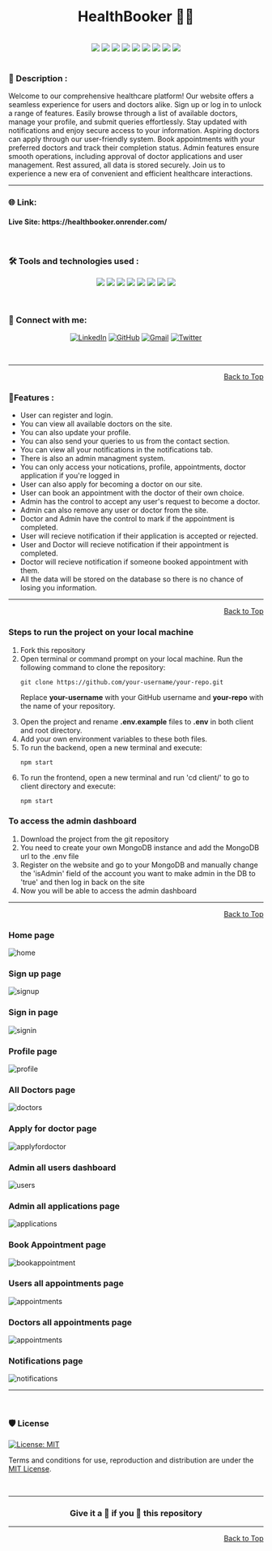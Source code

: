 <div id="top">
<h1 align="center">HealthBooker 🧑‍⚕️</h1>

<div align="center">
  <br>
  <img src="https://img.shields.io/github/repo-size/Avinash905/HealthBooker?style=for-the-badge" />
  <img src="https://img.shields.io/github/issues/Avinash905/HealthBooker?style=for-the-badge" />
    <img src="https://img.shields.io/github/issues-closed-raw/Avinash905/HealthBooker?style=for-the-badge" />
    <img src="https://img.shields.io/github/last-commit/Avinash905/HealthBooker?style=for-the-badge" />
    <img src="https://img.shields.io/github/issues-pr/Avinash905/HealthBooker?style=for-the-badge" />
    <img src="https://img.shields.io/github/issues-pr-closed-raw/Avinash905/HealthBooker?style=for-the-badge" />
    <img src="https://img.shields.io/github/forks/Avinash905/HealthBooker?style=for-the-badge" />
    <img src="https://img.shields.io/github/stars/Avinash905/HealthBooker?style=for-the-badge" />
    <img src="https://img.shields.io/github/contributors-anon/Avinash905/HealthBooker?style=for-the-badge" />
  </div>
  <br>

<h3>📝 Description :</h3> 
Welcome to our comprehensive healthcare platform! Our website offers a seamless experience for users and doctors alike. Sign up or log in to unlock a range of features. Easily browse through a list of available doctors, manage your profile, and submit queries effortlessly. Stay updated with notifications and enjoy secure access to your information. Aspiring doctors can apply through our user-friendly system. Book appointments with your preferred doctors and track their completion status. Admin features ensure smooth operations, including approval of doctor applications and user management. Rest assured, all data is stored securely. Join us to experience a new era of convenient and efficient healthcare interactions.

<br/>

---

### 🌐 Link:

<h4> Live Site: https://healthbooker.onrender.com/ </h4>

<br>

### 🛠️ Tools and technologies used :

<div align=center>

![](https://img.shields.io/badge/HTML5-E34F26?style=for-the-badge&logo=html5&logoColor=white)
![](https://img.shields.io/badge/CSS3-1572B6?style=for-the-badge&logo=css3&logoColor=white)
![](https://img.shields.io/badge/javascript-8A2BE2?style=for-the-badge&logo=javascript&labelcolor=white)
![](https://img.shields.io/badge/React-20232A?style=for-the-badge&logo=react&logoColor=white&color=148dff)
![](https://img.shields.io/badge/Node.js-8A2BE2?style=for-the-badge&logo=Node.js&color=b3ffb0)
![](https://img.shields.io/badge/Express.js-404D59?style=for-the-badge&color=008712)
![](https://img.shields.io/badge/MongoDB-4EA94B?style=for-the-badge&logo=mongodb&logoColor=white)
![](https://img.shields.io/badge/Redux-593D88?style=for-the-badge&logo=redux&logoColor=white)

</div>

<br>

### 👋 Connect with me:

<div align=center>

[![LinkedIn](https://img.shields.io/badge/LinkedIn-0A66C2.svg?style=for-the-badge&logo=LinkedIn&logoColor=white)](https://www.linkedin.com/in/dunna-avinash)
[![GitHub](https://img.shields.io/badge/GitHub-100000?style=for-the-badge&logo=github&logoColor=white)](https://github.com/Avinash905)
<a href="mailto:avinash.90527@gmail.com" target="_blank"><img alt="Gmail" src="https://img.shields.io/badge/Gmail-D14836?style=for-the-badge&logo=gmail&logoColor=white" /></a>
[![Twitter](https://img.shields.io/badge/Twitter-1DA1F2?style=for-the-badge&logo=twitter&logoColor=white)](https://twitter.com/avinashdunna)

</div>

<br>

---

<p align="right"><a href="#top">Back to Top</a></p>

### 📃Features :

<ul>
<li>User can register and login.</li>
<li>You can view all available doctors on the site.</li>
<li>You can also update your profile.</li>
<li>You can also send your queries to us from the contact section.</li>
<li>You can view all your notifications in the notifications tab.</li>
<li>There is also an admin managment system.</li>
<li>You can only access your notications, profile, appointments, doctor application if you're logged in</li>
<li>User can also apply for becoming a doctor on our site.</li>
<li>User can book an appointment with the doctor of their own choice.</li>
<li>Admin has the control to accept any user's request to become a doctor.</li>
<li>Admin can also remove any user or doctor from the site.</li>
<li>Doctor and Admin have the control to mark if the appointment is completed.</li>
<li>User will recieve notification if their application is accepted or rejected.</li>
<li>User and Doctor will recieve notification if their appointment is completed.</li>
<li>Doctor will recieve notification if someone booked appointment with them.</li>
<li>All the data will be stored on the database so there is no chance of losing you information.</li>
</ul>

<hr/>

<p align="right"><a href="#top">Back to Top</a></p>

### Steps to run the project on your local machine

<ol>
<li>Fork this repository</li>
<li>Open terminal or command prompt on your local machine. Run the following command to clone the repository:</li>

```
git clone https://github.com/your-username/your-repo.git
```

Replace **your-username** with your GitHub username and **your-repo** with the name of your repository.

<li>Open the project and rename <strong>.env.example</strong> files to <strong>.env</strong> in both client and root directory.</li>

<li>Add your own environment variables to these both files.</li>

<li>To run the backend, open a new terminal and execute:</li>

```
npm start
```

<li>To run the frontend, open a new terminal and run 'cd client/' to go to client directory and execute: </li>

```
npm start
```

</ol>

### To access the admin dashboard

<ol>
<li>Download the project from the git repository</li>
<li>You need to create your own MongoDB instance and add the MongoDB url to the .env file</li>
<li>Register on the website and go to your MongoDB and manually change the 'isAdmin' field of the account you want to make admin in the DB to 'true' and then log in back on the site</li>
<li>Now you will be able to access the admin dashboard</li>
</ol>

---

<p align="right"><a href="#top">Back to Top</a></p>

### Home page

<img src="./client/src/images/full_pic.png" alt='home'/>

### Sign up page

<img src="./client/src/images/signup.png" alt='signup'/>

### Sign in page

<img src="./client/src/images/signin.png" alt='signin'/>

### Profile page

<img src="./client/src/images/profile.png" alt='profile'/>

### All Doctors page

<img src="./client/src/images/doctors.png" alt='doctors'/>

### Apply for doctor page

<img src="./client/src/images/docapply.png" alt='applyfordoctor'/>

### Admin all users dashboard

<img src="./client/src/images/users.png" alt='users'/>

### Admin all applications page

<img src="./client/src/images/applications.png" alt='applications'/>

### Book Appointment page

<img src="./client/src/images/bookappointment.png" alt='bookappointment'/>

### Users all appointments page

<img src="./client/src/images/userappointments.png" alt='appointments'/>

### Doctors all appointments page

<img src="./client/src/images/doctorappointments.png" alt='appointments'/>

### Notifications page

<img src="./client/src/images/notifications.png" alt='notifications'/>

---

<br/>

### 🛡️ License

[![License: MIT](https://img.shields.io/badge/License-MIT-yellow.svg?style=for-the-badge)](https://opensource.org/licenses/MIT)

Terms and conditions for use, reproduction and distribution are under the [MIT License](https://opensource.org/license/mit/).

<br/>

---

<h3 align="center"> Give it a 🌟 if you 🧡 this repository </h3>

---

<p align="right"><a href="#top">Back to Top</a></p>

</div>
